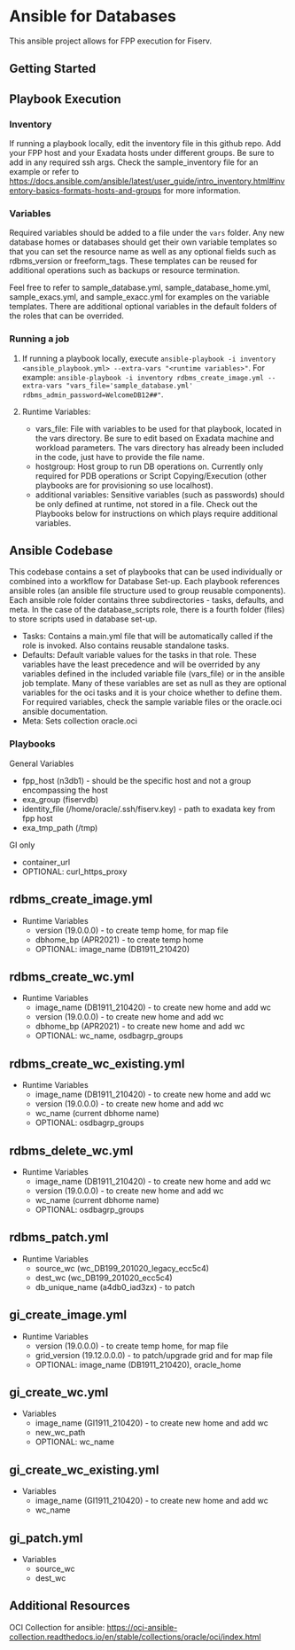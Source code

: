 # Ansible for Databases

This ansible project allows for FPP execution for Fiserv. 

## Getting Started

## Playbook Execution

### Inventory

If running a playbook locally, edit the inventory file in this github repo. Add your FPP host and your Exadata hosts under different groups. Be sure to add in any required ssh args. Check the sample_inventory file for an example or refer to https://docs.ansible.com/ansible/latest/user_guide/intro_inventory.html#inventory-basics-formats-hosts-and-groups for more information. 

### Variables

Required variables should be added to a file under the `vars` folder. Any new database homes or databases should get their own variable templates so that you can set the resource name as well as any optional fields such as rdbms_version or freeform_tags. These templates can be reused for additional operations such as backups or resource termination. 

Feel free to refer to sample_database.yml, sample_database_home.yml, sample_exacs.yml, and sample_exacc.yml for examples on the variable templates. There are additional optional variables in the default folders of the roles that can be overrided. 

### Running a job

1. If running a playbook locally, execute `ansible-playbook -i inventory <ansible_playbook.yml> --extra-vars "<runtime variables>"`. For example: `ansible-playbook -i inventory rdbms_create_image.yml --extra-vars "vars_file='sample_database.yml' rdbms_admin_password=WelcomeDB12##"`.

2. Runtime Variables:
    - vars_file: File with variables to be used for that playbook, located in the vars directory. Be sure to edit based on Exadata machine and workload parameters. The vars directory has already been included in the code, just have to provide the file name. 
    - hostgroup: Host group to run DB operations on. Currently only required for PDB operations or Script Copying/Execution (other playbooks are for provisioning so use localhost).
    - additional variables: Sensitive variables (such as passwords) should be only defined at runtime, not stored in a file. Check out the Playbooks below for instructions on which plays require additional variables.


## Ansible Codebase

This codebase contains a set of playbooks that can be used individually or combined into a workflow for Database Set-up. Each playbook references ansible roles (an ansible file structure used to group reusable components). Each ansible role folder contains three subdirectories - tasks, defaults, and meta. In the case of the database_scripts role, there is a fourth folder (files) to store scripts used in database set-up.

- Tasks: Contains a main.yml file that will be automatically called if the role is invoked. Also contains reusable standalone tasks.
- Defaults: Default variable values for the tasks in that role. These variables have the least precedence and will be overrided by any variables defined in the included variable file (vars_file) or in the ansible job template. Many of these variables are set as null as they are optional variables for the oci tasks and it is your choice whether to define them. For required variables, check the sample variable files or the oracle.oci ansible documentation. 
- Meta: Sets collection oracle.oci


### Playbooks

General Variables

- fpp_host (n3db1) - should be the specific host and not a group encompassing the host
- exa_group (fiservdb)
- identity_file (/home/oracle/.ssh/fiserv.key) - path to exadata key from fpp host
- exa_tmp_path (/tmp)

GI only
- container_url
- OPTIONAL: curl_https_proxy

**rdbms_create_image.yml**
- 
- Runtime Variables
    - version (19.0.0.0) - to create temp home, for map file
    - dbhome_bp (APR2021) - to create temp home
    - OPTIONAL: image_name (DB1911_210420)

**rdbms_create_wc.yml**
- 
- Runtime Variables
    - image_name (DB1911_210420) - to create new home and add wc
    - version (19.0.0.0) - to create new home and add wc
    - dbhome_bp (APR2021) - to create new home and add wc
    - OPTIONAL: wc_name, osdbagrp_groups

**rdbms_create_wc_existing.yml**
- 
- Runtime Variables
    - image_name (DB1911_210420) - to create new home and add wc
    - version (19.0.0.0) - to create new home and add wc
    - wc_name (current dbhome name)
    - OPTIONAL: osdbagrp_groups

**rdbms_delete_wc.yml**
- 
- Runtime Variables
    - image_name (DB1911_210420) - to create new home and add wc
    - version (19.0.0.0) - to create new home and add wc
    - wc_name (current dbhome name)
    - OPTIONAL: osdbagrp_groups

**rdbms_patch.yml**
- 
- Runtime Variables
    - source_wc (wc_DB199_201020_legacy_ecc5c4)
    - dest_wc (wc_DB199_201020_ecc5c4)
    - db_unique_name (a4db0_iad3zx) - to patch
    

**gi_create_image.yml**
- 
- Runtime Variables
    - version (19.0.0.0) - to create temp home, for map file
    - grid_version (19.12.0.0.0) - to patch/upgrade grid and for map file
    - OPTIONAL: image_name (DB1911_210420), oracle_home

**gi_create_wc.yml**
- 
- Variables
    - image_name (GI1911_210420) - to create new home and add wc
    - new_wc_path
    - OPTIONAL: wc_name

**gi_create_wc_existing.yml**
- 
- Variables
    - image_name (GI1911_210420) - to create new home and add wc
    - wc_name

**gi_patch.yml**
- 
- Variables
    - source_wc
    - dest_wc


## Additional Resources

OCI Collection for ansible: https://oci-ansible-collection.readthedocs.io/en/stable/collections/oracle/oci/index.html



